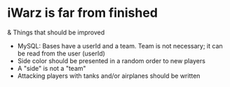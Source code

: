 # iWarz is far from finished

& Things that should be improved
- MySQL: Bases have a userId and a team. Team is not necessary; it can be read from the user (userId)
- Side color should be presented in a random order to new players
- A "side" is not a "team"
- Attacking players with tanks and/or airplanes should be written
